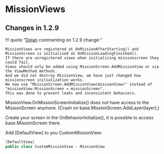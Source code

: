 # MissionViews

## Changes in 1.2.9

!!! quote "[Dejan](https://discord.com/channels/411286129317249035/677511186295685150/1204033796513595432) commenting on 1.2.9 change:"

    MissionViews are registered at OnMissionAfterStarting() and MissionScreen is initialized at OnMissionLoadingFinished().
    If there are unregistered views when initializing missionscreen they could fail.
    Views should only be added using MissionScreen.AddMissionView or via the ViewMethod methods.
    And we did not destroy MissionView, we have just changed how missionscreen initialization works.
    We now use "MissionScreen.AddMissionView(missionView)" instead of "missionView.MissionScreen = missionScreen".
    This was done to prevent leaks and inconsistent behaviors.


MissionView.OnMissionScreenInitialize() does not have access to the MissionScreen anymore. (Crash on base.MissionScreen.AddLayer(layer);)

Create your screen in the OnBehaviorInitialize(), it is possible to access base.MissionScreen there.

Add [DefaultView] to you CustomMissionView:

``` cs
[DefaultView]
public class CustomMissionView : MissionView
```
